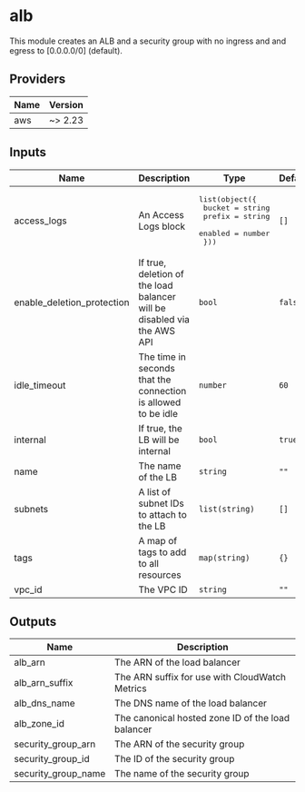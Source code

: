 # alb
This module creates an ALB and a security group with no ingress and and egress to [0.0.0.0/0] (default).

<!-- BEGINNING OF PRE-COMMIT-TERRAFORM DOCS HOOK -->
## Providers

| Name | Version |
|------|---------|
| aws | ~> 2.23 |

## Inputs

| Name | Description | Type | Default | Required |
|------|-------------|------|---------|:-----:|
| access\_logs | An Access Logs block | <pre>list(object({<br>    bucket  = string<br>    prefix  = string<br>    enabled = number<br>  }))</pre> | `[]` | no |
| enable\_deletion\_protection | If true, deletion of the load balancer will be disabled via the AWS API | `bool` | `false` | no |
| idle\_timeout | The time in seconds that the connection is allowed to be idle | `number` | `60` | no |
| internal | If true, the LB will be internal | `bool` | `true` | no |
| name | The name of the LB | `string` | `""` | no |
| subnets | A list of subnet IDs to attach to the LB | `list(string)` | `[]` | no |
| tags | A map of tags to add to all resources | `map(string)` | `{}` | no |
| vpc\_id | The VPC ID | `string` | `""` | no |

## Outputs

| Name | Description |
|------|-------------|
| alb\_arn | The ARN of the load balancer |
| alb\_arn\_suffix | The ARN suffix for use with CloudWatch Metrics |
| alb\_dns\_name | The DNS name of the load balancer |
| alb\_zone\_id | The canonical hosted zone ID of the load balancer |
| security\_group\_arn | The ARN of the security group |
| security\_group\_id | The ID of the security group |
| security\_group\_name | The name of the security group |

<!-- END OF PRE-COMMIT-TERRAFORM DOCS HOOK -->
